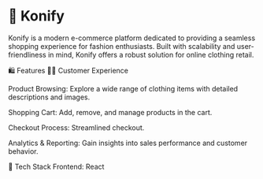 # 👕 Konify
Konify is a modern e-commerce platform dedicated to providing a seamless shopping experience for fashion enthusiasts. Built with scalability and user-friendliness in mind, Konify offers a robust solution for online clothing retail.

🛍️ Features
🧑‍💼 Customer Experience

Product Browsing: Explore a wide range of clothing items with detailed descriptions and images.​

Shopping Cart: Add, remove, and manage products in the cart.​

Checkout Process: Streamlined checkout.​

Analytics & Reporting: Gain insights into sales performance and customer behavior.​

🧰 Tech Stack
Frontend: React​
